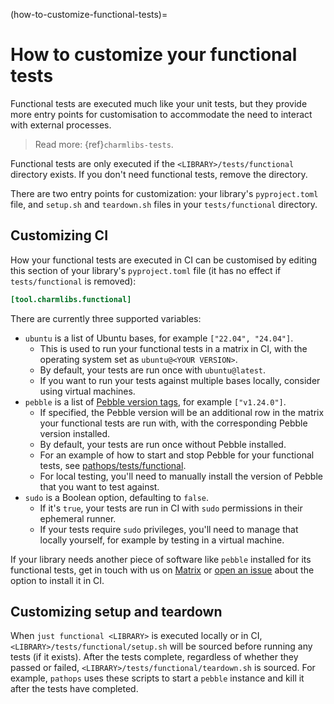 (how-to-customize-functional-tests)=
# How to customize your functional tests

Functional tests are executed much like your unit tests, but they provide more entry points for customisation to accommodate the need to interact with external processes.

> Read more: {ref}`charmlibs-tests`.

Functional tests are only executed if the `<LIBRARY>/tests/functional` directory exists.
If you don't need functional tests, remove the directory.

There are two entry points for customization: your library's `pyproject.toml` file, and `setup.sh` and `teardown.sh` files in your `tests/functional` directory.

## Customizing CI

How your functional tests are executed in CI can be customised by editing this section of your library's `pyproject.toml` file (it has no effect if `tests/functional` is removed):

```toml
[tool.charmlibs.functional]
```

There are currently three supported variables:
- `ubuntu` is a list of Ubuntu bases, for example `["22.04", "24.04"]`.
    - This is used to run your functional tests in a matrix in CI, with the operating system set as `ubuntu@<YOUR VERSION>`.
    - By default, your tests are run once with `ubuntu@latest`.
    - If you want to run your tests against multiple bases locally, consider using virtual machines.
- `pebble` is a list of [Pebble version tags](https://github.com/canonical/pebble/tags), for example `["v1.24.0"]`.
    - If specified, the Pebble version will be an additional row in the matrix your functional tests are run with, with the corresponding Pebble version installed.
    - By default, your tests are run once without Pebble installed.
    - For an example of how to start and stop Pebble for your functional tests, see [pathops/tests/functional](https://github.com/canonical/charmlibs/tree/main/pathops/tests/functional).
    - For local testing, you'll need to manually install the version of Pebble that you want to test against.
- `sudo` is a Boolean option, defaulting to `false`.
    - If it's `true`, your tests are run in CI with `sudo` permissions in their ephemeral runner.
    - If your tests require `sudo` privileges, you'll need to manage that locally yourself, for example by testing in a virtual machine.

If your library needs another piece of software like `pebble` installed for its functional tests, get in touch with us on [Matrix](https://matrix.to/#/#charmhub-charmdev:ubuntu.com) or [open an issue](https://github.com/canonical/charmlibs/issues/new) about the option to install it in CI.

## Customizing setup and teardown

When `just functional <LIBRARY>` is executed locally or in CI, `<LIBRARY>/tests/functional/setup.sh` will be sourced before running any tests (if it exists).
After the tests complete, regardless of whether they passed or failed, `<LIBRARY>/tests/functional/teardown.sh` is sourced.
For example, `pathops` uses these scripts to start a `pebble` instance and kill it after the tests have completed.
